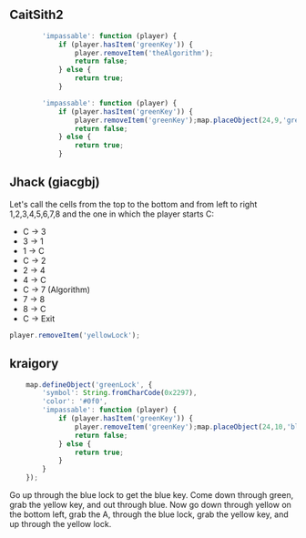 ## CaitSith2

```javascript
        'impassable': function (player) {
            if (player.hasItem('greenKey')) {
                player.removeItem('theAlgorithm');
                return false;
            } else {
                return true;
            }
```

```javascript
        'impassable': function (player) {
            if (player.hasItem('greenKey')) {
                player.removeItem('greenKey');map.placeObject(24,9,'greenKey');
                return false;
            } else {
                return true;
            }
```

## Jhack (giacgbj)

Let's call the cells from the top to the bottom and from left to right 1,2,3,4,5,6,7,8 and the one in which the player starts C:
 * C -> 3
 * 3 -> 1
 * 1 -> C
 * C -> 2
 * 2 -> 4
 * 4 -> C
 * C -> 7 (Algorithm)
 * 7 -> 8 
 * 8 -> C
 * C -> Exit

```javascript
player.removeItem('yellowLock');
```

## kraigory
```javascript
    map.defineObject('greenLock', {
        'symbol': String.fromCharCode(0x2297),
        'color': '#0f0',
        'impassable': function (player) {
            if (player.hasItem('greenKey')) {
                player.removeItem('greenKey');map.placeObject(24,10,'blueKey');
                return false;
            } else {
                return true;
            }
        }
    });
```
Go up through the blue lock to get the blue key. Come down through green, grab the yellow key, and out through blue. Now go down through yellow on the bottom left, grab the A, through the blue lock, grab the yellow key, and up through the yellow lock.
